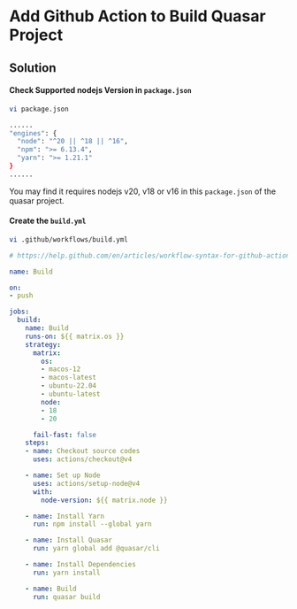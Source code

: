 # Add Github Action to Build Quasar Project

## Solution

#### Check Supported nodejs Version in `package.json`

```bash
vi package.json
```

```bash
......
"engines": {
  "node": "^20 || ^18 || ^16",
  "npm": ">= 6.13.4",
  "yarn": ">= 1.21.1"
}
......
```

You may find it requires nodejs v20, v18 or v16 in this `package.json` of the quasar project.

#### Create the `build.yml`

```bash
vi .github/workflows/build.yml
```

```yml
# https://help.github.com/en/articles/workflow-syntax-for-github-actions

name: Build

on:
- push

jobs:
  build:
    name: Build
    runs-on: ${{ matrix.os }}
    strategy:
      matrix:
        os:
        - macos-12
        - macos-latest
        - ubuntu-22.04
        - ubuntu-latest
        node:
        - 18
        - 20

      fail-fast: false
    steps:
    - name: Checkout source codes
      uses: actions/checkout@v4

    - name: Set up Node
      uses: actions/setup-node@v4
      with:
        node-version: ${{ matrix.node }}

    - name: Install Yarn
      run: npm install --global yarn

    - name: Install Quasar
      run: yarn global add @quasar/cli

    - name: Install Dependencies
      run: yarn install

    - name: Build
      run: quasar build
```
